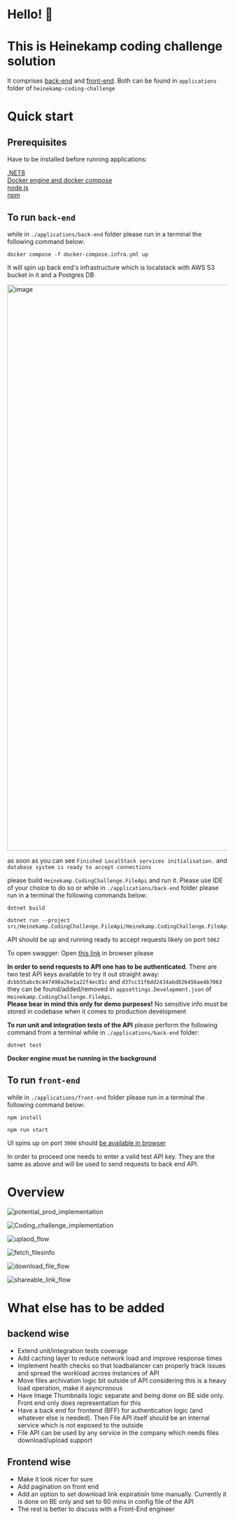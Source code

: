# Hello! 👋
# This is Heinekamp coding challenge solution

It comprises <a href="./applications/back-end">back-end</a> and 
<a href="./applications/front-end">front-end</a>. Both can be found in `applications` folder of 
`heinekamp-coding-challenge`

# Quick start

## Prerequisites
Have to be installed before running applications:

<a href="https://dotnet.microsoft.com/en-us/download/dotnet/8.0">.NET8</a></br>
<a href="https://docs.docker.com/desktop/">Docker engine and docker compose</a></br>
<a href="https://nodejs.org/en/download">node.js</a></br>
<a href="https://docs.npmjs.com/downloading-and-installing-node-js-and-npm">npm</a></br>

## To run `back-end`

while in `./applications/back-end` folder please run in a terminal the following command below:

````
docker compose -f docker-compose.infra.yml up
````
It will spin up back end's infrastructure which is localstack with AWS S3 bucket in it and a Postgres DB

<img width="1291" alt="image" src="https://github.com/stsiazhkin/heinekamp-coding-challenge/assets/22170119/9a6ef69d-fba0-40c7-b0d3-47e923286cc9">


as soon as you can see  `Finished LocalStack services initialisation.` and `database system is ready to accept connections`

please build `Heinekamp.CodingChallenge.FileApi` and run it. 
Please use IDE of your choice to do so or while in `./applications/back-end` folder please run in a terminal the 
following commands below:

````
dotnet build
````
````
dotnet run --project src/Heinekamp.CodingChallenge.FileApi/Heinekamp.CodingChallenge.FileApi.csproj
````

API should be up and running ready to accept requests likely on port `5062` 

To open swagger: 
Open <a href="http://localhost:5062/swagger/index.html">this link</a> in browser please

**In order to send requests to API one has to be authenticated.**
There are two test API keys available to try it out straight away:</br>
`dcbb55abc0c447498a26e1a22f4ec81c` and `d37cc31f6dd2434abd826456ae4b7063` </br> 
they can be found/added/removed in 
`appsettings.Development.json` of `Heinekamp.CodingChallenge.FileApi`. </br> 
**Please bear in mind this only for demo purposes!** No sensitive info must be stored 
in codebase when it comes to production development

**To run unit and integration tests of the API** please perform the following command from a terminal while in `./applications/back-end` folder:
````
dotnet test
````
**Docker engine must be running in the background**


## To run `front-end`

while in `./applications/front-end` folder please run in a terminal the following command below:

````
npm install
````
````
npm run start
````
UI spins up on port `3000` should <a href="http://localhost:3000">be available in browser</a>

In order to proceed one needs to enter a valid test API key. They are the same as above and will be used to send requests 
to back end API.

# Overview

![potential_prod_implementation](https://github.com/stsiazhkin/heinekamp-coding-challenge/assets/22170119/5c1e6709-5922-46c8-9127-85bd146398c9)

![Coding_challenge_implementation](https://github.com/stsiazhkin/heinekamp-coding-challenge/assets/22170119/837b87ad-5fe5-4272-be35-d0f01b287577)

![uplaod_flow](https://github.com/stsiazhkin/heinekamp-coding-challenge/assets/22170119/e9b3f30b-776b-4c81-998e-1e62811025b5)

![fetch_filesinfo](https://github.com/stsiazhkin/heinekamp-coding-challenge/assets/22170119/13020de8-3066-4658-8923-e8b81bb37a1b)

![download_file_flow](https://github.com/stsiazhkin/heinekamp-coding-challenge/assets/22170119/60f62b07-68b7-4815-8d28-059d5291984e)

![shareable_link_flow](https://github.com/stsiazhkin/heinekamp-coding-challenge/assets/22170119/71ea68a8-ad43-4522-becc-e954f31c9b1d)

# What else has to be added
## backend wise
* Extend unit/integration tests coverage
* Add caching layer to reduce network load and improve response times
* Implement health checks so that loadbalancer can properly track issues and spread the workload across instances of API
* Move files archivation logic bit outside of API considering this is a heavy load operation, make it asyncronous
* Have Image Thumbnails logic separate and being done on BE side only. Front end only does representation for this
* Have a back end for frontend (BFF) for authentication logic (and whatever else is needed). Then File API itself should be an internal service which is not exposed to the outside
* File API can be used by any service in the company which needs files download/upload support

## Frontend wise
* Make it look nicer for sure
* Add pagination on front end
* Add an option to set download link expiratioin time manually. Currently it is done on BE only and set to 60 mins in config file of the API
* The rest is better to discuss with a Front-End engineer






